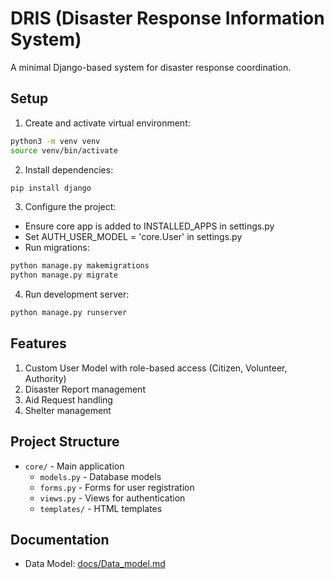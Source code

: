 # DRIS (Disaster Response Information System)

A minimal Django-based system for disaster response coordination.

## Setup

1. Create and activate virtual environment:
```bash
python3 -m venv venv
source venv/bin/activate
```

2. Install dependencies:
```bash
pip install django
```

3. Configure the project:
- Ensure core app is added to INSTALLED_APPS in settings.py
- Set AUTH_USER_MODEL = 'core.User' in settings.py
- Run migrations:
```bash
python manage.py makemigrations
python manage.py migrate
```

4. Run development server:
```bash
python manage.py runserver
```

## Features

1. Custom User Model with role-based access (Citizen, Volunteer, Authority)
2. Disaster Report management
3. Aid Request handling
4. Shelter management

## Project Structure

- `core/` - Main application
  - `models.py` - Database models
  - `forms.py` - Forms for user registration
  - `views.py` - Views for authentication
  - `templates/` - HTML templates

## Documentation

- Data Model: [docs/Data_model.md](docs/Data_model.md)
